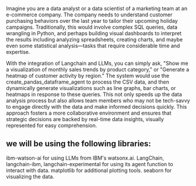 Imagine you are a data analyst or a data scientist of a marketing team at an e-commerce company. The company needs to understand customer purchasing behaviors over the last year to tailor their upcoming holiday campaigns. Traditionally, this would involve complex SQL queries, data wrangling in Python, and perhaps building visual dashboards to interpret the results including analyzing spreadsheets, creating charts, and maybe even some statistical analysis—tasks that require considerable time and expertise.

With the integration of Langchain and LLMs, you can simply ask, "Show me a visualization of monthly sales trends by product category," or "Generate a heatmap of customer activity by region."  The system would use the create_pandas_dataframe_agent to process the CSV data, and then dynamically generate visualizations such as line graphs, bar charts, or heatmaps in response to these queries. This not only speeds up the data analysis process but also allows team members who may not be tech-savvy to engage directly with the data and make informed decisions quickly.  This approach fosters a more collaborative environment and ensures that strategic decisions are backed by real-time data insights, visually represented for easy comprehension.

## we will be using the following libraries:

ibm-watson-ai for using LLMs from IBM's watsonx.ai.
LangChain, langchain-ibm, langchain-experimental for using its agent function to interact with data.
matplotlib for additional plotting tools.
seaborn for visualizing the data.
